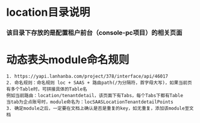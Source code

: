 # location目录说明
### 该目录下存放的是配置租户前台（console-pc项目）的相关页面

# 动态表头module命名规则

```
1. https://yapi.lanhanba.com/project/378/interface/api/46017
2. 命名规则：命名规则 loc + SAAS + 路由path(/为分隔符，首字母大写)，如果当前页有多个Table时，可拼接具体的Table名
例如当前路由：location/tenantdetail，该页面下有Tabs，每个Tabs下都有Table
当tab为企点账号时，module命名为：locSAASLocationTenantdetailPoints
3. 确定module之后，一定要在文档上确认是否是重复的key，如无重复，添加该module至文档
```